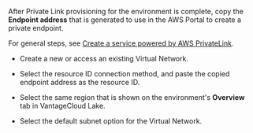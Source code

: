 After Private Link provisioning for the environment is complete, copy the **Endpoint address** that is generated to use in the AWS Portal to create a private endpoint.

For general steps, see [Create a service powered by AWS PrivateLink](https://docs.aws.amazon.com/vpc/latest/privatelink/create-endpoint-service.html).

-   Create a new or access an existing Virtual Network.


-   Select the resource ID connection method, and paste the copied endpoint address as the resource ID.


-   Select the same region that is shown on the environment's **Overview** tab in VantageCloud Lake.


-   Select the default subnet option for the Virtual Network.


